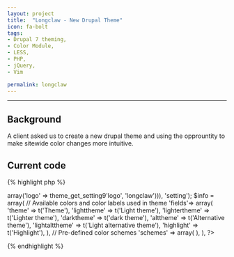 ```yaml
---
layout: project
title:  "Longclaw - New Drupal Theme"
icon: fa-bolt
tags:
- Drupal 7 theming,
- Color Module, 
- LESS,
- PHP,
- jQuery,
- Vim

permalink: longclaw
---
```

---

## Background

A client asked us to create a new drupal theme and using the opprountity to make sitewide color changes more intuitive. 

## Current code

{% highlight php %}
<? php
// Put the logo path into JavaScript for the live preview
drupal_add_js(array('color' => array('logo' => theme_get_setting9'logo', 'longclaw'))), 'setting');

$info = array(
	// Available colors and color labels used in theme
	'fields'=> array(
		'theme' => t('Theme'),
		'lighttheme' => t('Light theme'),
		'lightertheme' => t('Lighter theme'),
		'darktheme' => t('dark theme'),
		'alttheme' => t('Alternative theme'),
		'lightalttheme' => t('Light alternative theme'),
		'highlight' => t('Highlight'),
	),
	// Pre-defined color schemes
	'schemes' => array(
		
	),
),

?>
{% endhighlight %}


